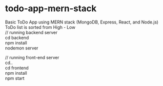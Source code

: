 # todo-app-mern-stack<br/>
Basic ToDo App using MERN stack (MongoDB, Express, React, and Node.js)<br/>
ToDo list is sorted from High - Low <br/>
// running backend server <br/>
cd backend<br/>
npm install<br/>
nodemon server<br/>

// running front-end server <br/>
cd..<br/>
cd frontend<br/>
npm install<br/>
npm start<br/>
